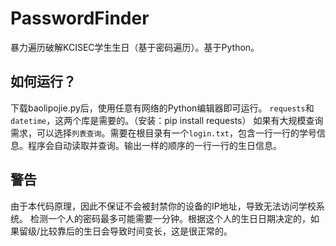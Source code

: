 # PasswordFinder
暴力遍历破解KCISEC学生生日（基于密码遍历）。基于Python。

## 如何运行？
下载baolipojie.py后，使用任意有网络的Python编辑器即可运行。
`requests`和`datetime`，这两个库是需要的。（安装：pip install requests）
如果有大规模查询需求，可以选择`列表查询`。需要在根目录有一个`login.txt`，包含一行一行的学号信息。程序会自动读取并查询。输出一样的顺序的一行一行的生日信息。

## 警告
由于本代码原理，因此不保证不会被封禁你的设备的IP地址，导致无法访问学校系统。
检测一个人的密码最多可能需要一分钟。根据这个人的生日日期决定的，如果留级/比较靠后的生日会导致时间变长，这是很正常的。
